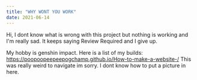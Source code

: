 ```yaml
---
title: "WHY WONT YOU WORK"
date: 2021-06-14
---
```

Hi, I dont know what is wrong with this project but nothing is working and I'm really sad. It keeps saying Review Required and I give up. 

My hobby is genshin impact. Here is a list of my builds: https://poopoopeepeepogchamp.github.io/How-to-make-a-website-/
This was really weird to navigate im sorry. I dont know how to put a picture in here.
